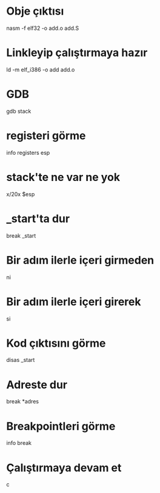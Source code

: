 # Obje çıktısı
nasm -f elf32 -o add.o add.S
# Linkleyip çalıştırmaya hazır
ld -m elf_i386 -o add add.o
# GDB
gdb stack   
# registeri görme
info registers esp
# stack'te ne var ne yok
x/20x $esp  
# _start'ta dur
break _start
# Bir adım ilerle içeri girmeden
ni
# Bir adım ilerle içeri girerek
si
# Kod çıktısını görme
disas _start
# Adreste dur
break *adres
# Breakpointleri görme
info break
# Çalıştırmaya devam et
c

